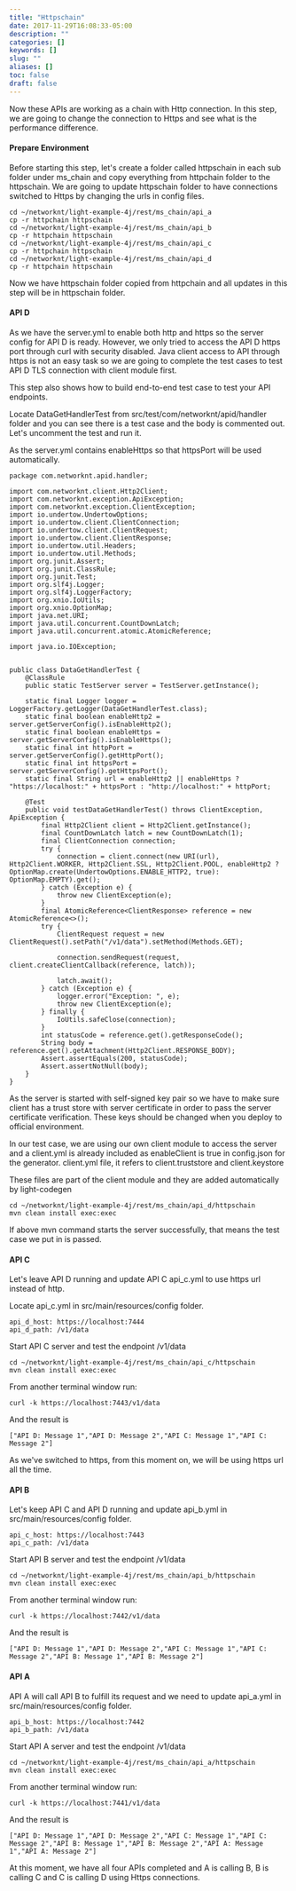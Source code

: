 ```yaml
---
title: "Httpschain"
date: 2017-11-29T16:08:33-05:00
description: ""
categories: []
keywords: []
slug: ""
aliases: []
toc: false
draft: false
---
```



Now these APIs are working as a chain with Http connection. In this step, we are going to
change the connection to Https and see what is the performance difference. 

#### Prepare Environment

Before starting this step, let's create a folder called httpschain in each sub folder under
ms_chain and copy everything from httpchain folder to the httpschain. We are going to update
httpschain folder to have connections switched to Https by changing the urls in config files.

```
cd ~/networknt/light-example-4j/rest/ms_chain/api_a
cp -r httpchain httpschain
cd ~/networknt/light-example-4j/rest/ms_chain/api_b
cp -r httpchain httpschain
cd ~/networknt/light-example-4j/rest/ms_chain/api_c
cp -r httpchain httpschain
cd ~/networknt/light-example-4j/rest/ms_chain/api_d
cp -r httpchain httpschain

```

Now we have httpschain folder copied from httpchain and all updates in this step will be
in httpschain folder. 

#### API D

As we have the server.yml to enable both http and https so the server config for
API D is ready. However, we only tried to access the API D https port through curl with
security disabled. Java client access to API through https is not an easy task so we are
going to complete the test cases to test API D TLS connection with client module first.

This step also shows how to build end-to-end test case to test your API endpoints.

Locate DataGetHandlerTest from src/test/com/networknt/apid/handler folder and you can see
there is a test case and the body is commented out. Let's uncomment the test and run it.

As the server.yml contains enableHttps so that httpsPort will be used automatically. 

```
package com.networknt.apid.handler;

import com.networknt.client.Http2Client;
import com.networknt.exception.ApiException;
import com.networknt.exception.ClientException;
import io.undertow.UndertowOptions;
import io.undertow.client.ClientConnection;
import io.undertow.client.ClientRequest;
import io.undertow.client.ClientResponse;
import io.undertow.util.Headers;
import io.undertow.util.Methods;
import org.junit.Assert;
import org.junit.ClassRule;
import org.junit.Test;
import org.slf4j.Logger;
import org.slf4j.LoggerFactory;
import org.xnio.IoUtils;
import org.xnio.OptionMap;
import java.net.URI;
import java.util.concurrent.CountDownLatch;
import java.util.concurrent.atomic.AtomicReference;

import java.io.IOException;


public class DataGetHandlerTest {
    @ClassRule
    public static TestServer server = TestServer.getInstance();

    static final Logger logger = LoggerFactory.getLogger(DataGetHandlerTest.class);
    static final boolean enableHttp2 = server.getServerConfig().isEnableHttp2();
    static final boolean enableHttps = server.getServerConfig().isEnableHttps();
    static final int httpPort = server.getServerConfig().getHttpPort();
    static final int httpsPort = server.getServerConfig().getHttpsPort();
    static final String url = enableHttp2 || enableHttps ? "https://localhost:" + httpsPort : "http://localhost:" + httpPort;

    @Test
    public void testDataGetHandlerTest() throws ClientException, ApiException {
        final Http2Client client = Http2Client.getInstance();
        final CountDownLatch latch = new CountDownLatch(1);
        final ClientConnection connection;
        try {
            connection = client.connect(new URI(url), Http2Client.WORKER, Http2Client.SSL, Http2Client.POOL, enableHttp2 ? OptionMap.create(UndertowOptions.ENABLE_HTTP2, true): OptionMap.EMPTY).get();
        } catch (Exception e) {
            throw new ClientException(e);
        }
        final AtomicReference<ClientResponse> reference = new AtomicReference<>();
        try {
            ClientRequest request = new ClientRequest().setPath("/v1/data").setMethod(Methods.GET);
            
            connection.sendRequest(request, client.createClientCallback(reference, latch));
            
            latch.await();
        } catch (Exception e) {
            logger.error("Exception: ", e);
            throw new ClientException(e);
        } finally {
            IoUtils.safeClose(connection);
        }
        int statusCode = reference.get().getResponseCode();
        String body = reference.get().getAttachment(Http2Client.RESPONSE_BODY);
        Assert.assertEquals(200, statusCode);
        Assert.assertNotNull(body);
    }
}

```

As the server is started with self-signed key pair so we have to make sure client has a trust
store with server certificate in order to pass the server certificate verification. These keys
should be changed when you deploy to official environment.

In our test case, we are using our own client module to access the server and a client.yml is
already included as enableClient is true in config.json for the generator. client.yml file, 
it refers to client.truststore and client.keystore

These files are part of the client module and they are added automatically by light-codegen  

```
cd ~/networknt/light-example-4j/rest/ms_chain/api_d/httpschain
mvn clean install exec:exec
```

If above mvn command starts the server successfully, that means the test case we put in is
passed. 

#### API C
Let's leave API D running and update API C api_c.yml to use https url instead of
http. 

Locate api_c.yml in src/main/resources/config folder.

```
api_d_host: https://localhost:7444
api_d_path: /v1/data
```


Start API C server and test the endpoint /v1/data

```
cd ~/networknt/light-example-4j/rest/ms_chain/api_c/httpschain
mvn clean install exec:exec
```
From another terminal window run:

```
curl -k https://localhost:7443/v1/data
```
And the result is

```
["API D: Message 1","API D: Message 2","API C: Message 1","API C: Message 2"]
```

As we've switched to https, from this moment on, we will be using https url all the time.

#### API B

Let's keep API C and API D running and update api_b.yml in src/main/resources/config folder.

```
api_c_host: https://localhost:7443
api_c_path: /v1/data

```


Start API B server and test the endpoint /v1/data

```
cd ~/networknt/light-example-4j/rest/ms_chain/api_b/httpschain
mvn clean install exec:exec
```
From another terminal window run:

```
curl -k https://localhost:7442/v1/data
```
And the result is

```
["API D: Message 1","API D: Message 2","API C: Message 1","API C: Message 2","API B: Message 1","API B: Message 2"]
```


#### API A

API A will call API B to fulfill its request and we need to update api_a.yml in 
src/main/resources/config folder.

```
api_b_host: https://localhost:7442
api_b_path: /v1/data
```

Start API A server and test the endpoint /v1/data

```
cd ~/networknt/light-example-4j/rest/ms_chain/api_a/httpschain
mvn clean install exec:exec
```
From another terminal window run:

```
curl -k https://localhost:7441/v1/data
```
And the result is

```
["API D: Message 1","API D: Message 2","API C: Message 1","API C: Message 2","API B: Message 1","API B: Message 2","API A: Message 1","API A: Message 2"]
```

At this moment, we have all four APIs completed and A is calling B, B is calling C and
C is calling D using Https connections.

